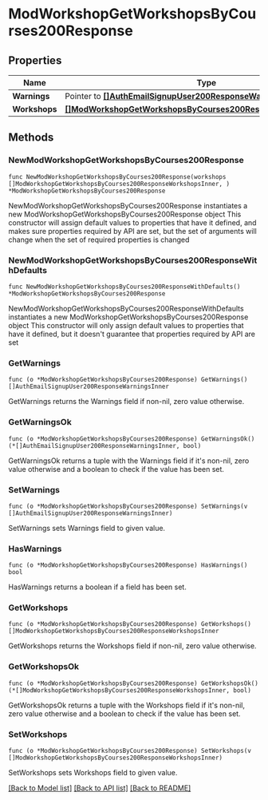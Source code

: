 # ModWorkshopGetWorkshopsByCourses200Response

## Properties

Name | Type | Description | Notes
------------ | ------------- | ------------- | -------------
**Warnings** | Pointer to [**[]AuthEmailSignupUser200ResponseWarningsInner**](AuthEmailSignupUser200ResponseWarningsInner.md) |  | [optional] 
**Workshops** | [**[]ModWorkshopGetWorkshopsByCourses200ResponseWorkshopsInner**](ModWorkshopGetWorkshopsByCourses200ResponseWorkshopsInner.md) |  | 

## Methods

### NewModWorkshopGetWorkshopsByCourses200Response

`func NewModWorkshopGetWorkshopsByCourses200Response(workshops []ModWorkshopGetWorkshopsByCourses200ResponseWorkshopsInner, ) *ModWorkshopGetWorkshopsByCourses200Response`

NewModWorkshopGetWorkshopsByCourses200Response instantiates a new ModWorkshopGetWorkshopsByCourses200Response object
This constructor will assign default values to properties that have it defined,
and makes sure properties required by API are set, but the set of arguments
will change when the set of required properties is changed

### NewModWorkshopGetWorkshopsByCourses200ResponseWithDefaults

`func NewModWorkshopGetWorkshopsByCourses200ResponseWithDefaults() *ModWorkshopGetWorkshopsByCourses200Response`

NewModWorkshopGetWorkshopsByCourses200ResponseWithDefaults instantiates a new ModWorkshopGetWorkshopsByCourses200Response object
This constructor will only assign default values to properties that have it defined,
but it doesn't guarantee that properties required by API are set

### GetWarnings

`func (o *ModWorkshopGetWorkshopsByCourses200Response) GetWarnings() []AuthEmailSignupUser200ResponseWarningsInner`

GetWarnings returns the Warnings field if non-nil, zero value otherwise.

### GetWarningsOk

`func (o *ModWorkshopGetWorkshopsByCourses200Response) GetWarningsOk() (*[]AuthEmailSignupUser200ResponseWarningsInner, bool)`

GetWarningsOk returns a tuple with the Warnings field if it's non-nil, zero value otherwise
and a boolean to check if the value has been set.

### SetWarnings

`func (o *ModWorkshopGetWorkshopsByCourses200Response) SetWarnings(v []AuthEmailSignupUser200ResponseWarningsInner)`

SetWarnings sets Warnings field to given value.

### HasWarnings

`func (o *ModWorkshopGetWorkshopsByCourses200Response) HasWarnings() bool`

HasWarnings returns a boolean if a field has been set.

### GetWorkshops

`func (o *ModWorkshopGetWorkshopsByCourses200Response) GetWorkshops() []ModWorkshopGetWorkshopsByCourses200ResponseWorkshopsInner`

GetWorkshops returns the Workshops field if non-nil, zero value otherwise.

### GetWorkshopsOk

`func (o *ModWorkshopGetWorkshopsByCourses200Response) GetWorkshopsOk() (*[]ModWorkshopGetWorkshopsByCourses200ResponseWorkshopsInner, bool)`

GetWorkshopsOk returns a tuple with the Workshops field if it's non-nil, zero value otherwise
and a boolean to check if the value has been set.

### SetWorkshops

`func (o *ModWorkshopGetWorkshopsByCourses200Response) SetWorkshops(v []ModWorkshopGetWorkshopsByCourses200ResponseWorkshopsInner)`

SetWorkshops sets Workshops field to given value.



[[Back to Model list]](../README.md#documentation-for-models) [[Back to API list]](../README.md#documentation-for-api-endpoints) [[Back to README]](../README.md)


